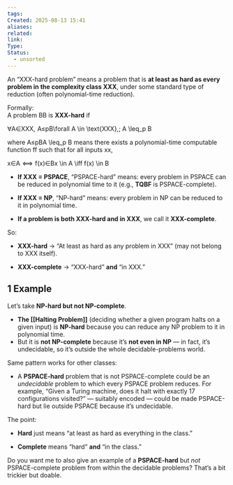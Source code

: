 ```yaml
---
tags: 
Created: 2025-08-13 15:41
aliases: 
related: 
link: 
Type: 
Status:
  - unsorted
---
```

An “XXX-hard problem” means a problem that is **at least as hard as every problem in the complexity class XXX**, under some standard type of reduction (often polynomial-time reduction).

Formally:  
A problem BB is **XXX-hard** if

∀A∈XXX,  A≤pB\forall A \in \text{XXX},\; A \leq_p B

where A≤pBA \leq_p B means there exists a polynomial-time computable function ff such that for all inputs xx,

x∈A  ⟺  f(x)∈Bx \in A \iff f(x) \in B

- **If XXX = PSPACE**, “PSPACE-hard” means: every problem in PSPACE can be reduced in polynomial time to it (e.g., **TQBF** is PSPACE-complete).
    
- **If XXX = NP**, “NP-hard” means: every problem in NP can be reduced to it in polynomial time.
    
- **If a problem is both XXX-hard and in XXX**, we call it **XXX-complete**.
    

So:

- **XXX-hard** → “At least as hard as any problem in XXX” (may not belong to XXX itself).
    
- **XXX-complete** → “XXX-hard” **and** “in XXX.”
    
## 1 Example

Let’s take **NP-hard but not NP-complete**.

- **The [[Halting Problem]]** (deciding whether a given program halts on a given input) is **NP-hard** because you can reduce any NP problem to it in polynomial time.
- But it is **not NP-complete** because it’s **not even in NP** — in fact, it’s undecidable, so it’s outside the whole decidable-problems world.

Same pattern works for other classes:

- A **PSPACE-hard** problem that is not PSPACE-complete could be an _undecidable_ problem to which every PSPACE problem reduces. For example, “Given a Turing machine, does it halt with exactly 17 configurations visited?” — suitably encoded — could be made PSPACE-hard but lie outside PSPACE because it’s undecidable.
    

The point:

- **Hard** just means “at least as hard as everything in the class.”
    
- **Complete** means “hard” **and** “in the class.”
    

Do you want me to also give an example of a **PSPACE-hard** but _not_ PSPACE-complete problem from within the decidable problems? That’s a bit trickier but doable.
